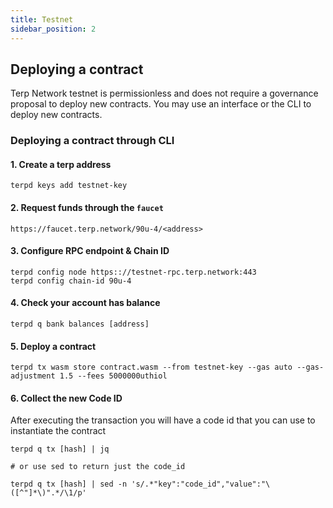 ```yaml
---
title: Testnet 
sidebar_position: 2
---
```


## Deploying a contract
Terp Network testnet is permissionless and does not require a governance proposal to deploy new contracts. You may use an interface or the CLI to deploy new contracts.

### Deploying a contract through CLI 

#### 1. Create a terp address

```
terpd keys add testnet-key 
```

#### 2. Request funds through the `faucet`

```
https://faucet.terp.network/90u-4/<address>
```

#### 3. Configure RPC endpoint & Chain ID

```
terpd config node https:://testnet-rpc.terp.network:443
terpd config chain-id 90u-4
```

#### 4. Check your account has balance 

```
terpd q bank balances [address]
```

#### 5. Deploy a contract

```
terpd tx wasm store contract.wasm --from testnet-key --gas auto --gas-adjustment 1.5 --fees 5000000uthiol
```

#### 6. Collect the new Code ID
After executing the transaction you will have a code id that you can use to instantiate the contract

```
terpd q tx [hash] | jq 

# or use sed to return just the code_id

terpd q tx [hash] | sed -n 's/.*"key":"code_id","value":"\([^"]*\)".*/\1/p'
```


